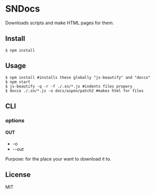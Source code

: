 # SNDocs

Downloads scripts and make HTML pages for them.

## Install

```
$ npm install
```

## Usage

```
$ npm install #installs these globally "js-beautify" and "docco"
$ npm start
$ js-beautify -q -r -f ./.sn/*.js #indents files propery
$ docco ./.sn/*.js -o docs/aspen/patch2 #makes html for files
```

## CLI

### options
 
#### OUT

* -o
* --out 

Purpose: for the place your want to download it to.

## License

MIT
